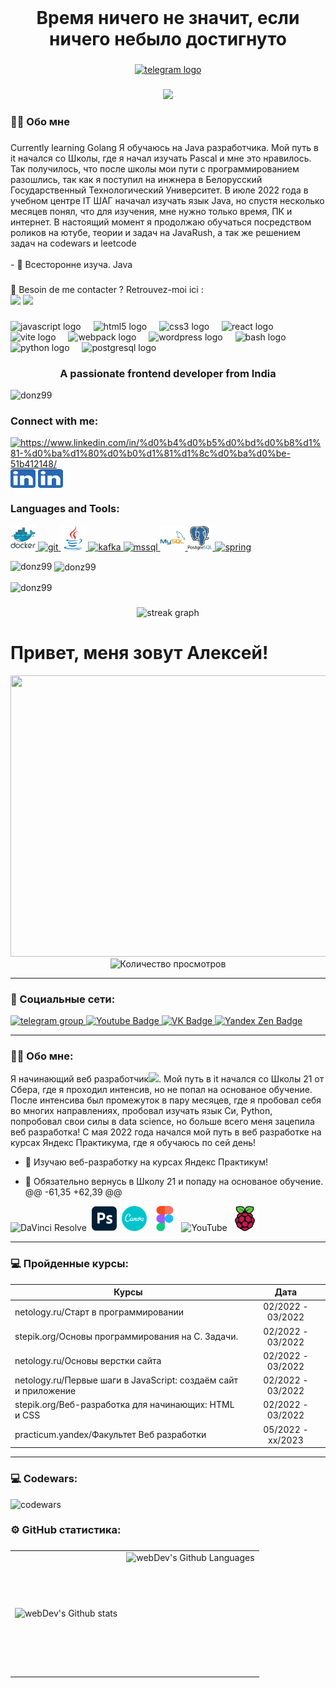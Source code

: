 <br clear="both">

###

<h1 align="center">Время ничего не значит, если ничего небыло достигнуто</h1>

###

<div align="center">
  <a href="https://t.me/DenisKk9" target="_blank">
    <img src="https://img.shields.io/static/v1?message=Telegram&logo=telegram&label=&color=2CA5E0&logoColor=white&labelColor=&style=for-the-badge" height="25" alt="telegram logo"  />
  </a>
</div>

###

<div align="center">
  <img src="https://visitor-badge.laobi.icu/badge?page_id=donz99&"  />
</div>

###

<h3 align="left">👩‍💻  Обо мне</h3>

###

<p align="left">Currently learning Golang      Я обучаюсь на Java разработчика. Мой путь в it начался со Школы, где я начал изучать Pascal и мне это нравилось. Так получилось, что после школы мои пути с программированием разошлись, так как я поступил на инжнера в Белорусский Государственный Технологический Университет. В июле 2022 года в учебном центре IT ШАГ начачал изучать язык Java, но спустя несколько месяцев понял, что для изучения, мне нужно только время, ПК и интернет. В настоящий момент я продолжаю обучаться посредством роликов на ютубе, теории и задач на JavaRush, а так же решением задач на codewars и leetcode<br><br>- 🔭 Всесторонне изуча. Java<br></p>

###

<p>
  📣 Besoin de me contacter ? Retrouvez-moi ici :<br/>
  <a href="mailto:denis.krasko93@gmail.com?subject=[GitHub]%20🔥%20Prise%20de%20contact&body=Bonjour%20Stan%2C%0A%0AJe%20viens%20vers%20toi%20aujourd%27hui%20apr%C3%A8s%20avoir%20vu%20ton%20profil%20GitHub%20pour%20..."><img src="https://img.shields.io/badge/e‑mail-D14836.svg?style=for-the-badge&logo=GMail&logoColor=white"/></a>
  <a href="https://www.linkedin.com/in/denis-krasko-51b412148"><img src="https://img.shields.io/badge/linkedin-0077B5.svg?style=for-the-badge&logo=linkedin&logoColor=white"/></a>
</p>

###

<div align="left">
  <img src="https://cdn.jsdelivr.net/gh/devicons/devicon/icons/javascript/javascript-original.svg" height="40" alt="javascript logo"  />
  <img width="12" />
  <img src="https://cdn.jsdelivr.net/gh/devicons/devicon/icons/html5/html5-original.svg" height="40" alt="html5 logo"  />
  <img width="12" />
  <img src="https://cdn.jsdelivr.net/gh/devicons/devicon/icons/css3/css3-original.svg" height="40" alt="css3 logo"  />
  <img width="12" />
  <img src="https://cdn.jsdelivr.net/gh/devicons/devicon/icons/react/react-original.svg" height="40" alt="react logo"  />
  <img width="12" />
  <img src="https://skillicons.dev/icons?i=vite" height="40" alt="vite logo"  />
  <img width="12" />
  <img src="https://cdn.simpleicons.org/webpack/8DD6F9" height="40" alt="webpack logo"  />
  <img width="12" />
  <img src="https://skillicons.dev/icons?i=wordpress" height="40" alt="wordpress logo"  />
  <img width="12" />
  <img src="https://cdn.simpleicons.org/gnubash/4EAA25" height="40" alt="bash logo"  />
  <img width="12" />
  <img src="https://skillicons.dev/icons?i=py" height="40" alt="python logo"  />
  <img width="12" />
  <img src="https://skillicons.dev/icons?i=postgres" height="40" alt="postgresql logo"  />
</div>

###
<h3 align="center">A passionate frontend developer from India</h3>

<p align="left"> <img src="https://komarev.com/ghpvc/?username=donz99&label=Profile%20views&color=0e75b6&style=flat" alt="donz99" /> </p>

<h3 align="left">Connect with me:</h3>
<p align="left">
<a href="https://linkedin.com/in/https://www.linkedin.com/in/%d0%b4%d0%b5%d0%bd%d0%b8%d1%81-%d0%ba%d1%80%d0%b0%d1%81%d1%8c%d0%ba%d0%be-51b412148/" target="blank"><img align="center" src="https://raw.githubusercontent.com/rahuldkjain/github-profile-readme-generator/master/src/images/icons/Social/linked-in-alt.svg" alt="https://www.linkedin.com/in/%d0%b4%d0%b5%d0%bd%d0%b8%d1%81-%d0%ba%d1%80%d0%b0%d1%81%d1%8c%d0%ba%d0%be-51b412148/" height="30" width="40" /></a>
<a href="https://linkedin.com/in/https://www.linkedin.com/in/%d0%b4%d0%b5%d0%bd%d0%b8%d1%81-%d0%ba%d1%80%d0%b0%d1%81%d1%8c%d0%ba%d0%be-51b412148/" target="blank"><img align="center" src="https://github.com/donz99/donz99/blob/main/svg/5296501_linkedin_network_linkedin%20logo_icon.png" alt="https://www.linkedin.com/in/%d0%b4%d0%b5%d0%bd%d0%b8%d1%81-%d0%ba%d1%80%d0%b0%d1%81%d1%8c%d0%ba%d0%be-51b412148/" height="30" width="40" /></a>
<a href="https://linkedin.com/in/https://www.linkedin.com/in/%d0%b4%d0%b5%d0%bd%d0%b8%d1%81-%d0%ba%d1%80%d0%b0%d1%81%d1%8c%d0%ba%d0%be-51b412148/" target="blank"><img align="center" src="https://github.com/donz99/donz99/blob/main/svg/5296501_linkedin_network_linkedin%20logo_icon.svg" alt="https://www.linkedin.com/in/%d0%b4%d0%b5%d0%bd%d0%b8%d1%81-%d0%ba%d1%80%d0%b0%d1%81%d1%8c%d0%ba%d0%be-51b412148/" height="30" width="40" /></a>
</p>

<h3 align="left">Languages and Tools:</h3>
<p align="left"> <a href="https://www.docker.com/" target="_blank" rel="noreferrer"> <img src="https://raw.githubusercontent.com/devicons/devicon/master/icons/docker/docker-original-wordmark.svg" alt="docker" width="40" height="40"/> </a> <a href="https://git-scm.com/" target="_blank" rel="noreferrer"> <img src="https://www.vectorlogo.zone/logos/git-scm/git-scm-icon.svg" alt="git" width="40" height="40"/> </a> <a href="https://www.java.com" target="_blank" rel="noreferrer"> <img src="https://raw.githubusercontent.com/devicons/devicon/master/icons/java/java-original.svg" alt="java" width="40" height="40"/> </a> <a href="https://kafka.apache.org/" target="_blank" rel="noreferrer"> <img src="https://www.vectorlogo.zone/logos/apache_kafka/apache_kafka-icon.svg" alt="kafka" width="40" height="40"/> </a> <a href="https://www.microsoft.com/en-us/sql-server" target="_blank" rel="noreferrer"> <img src="https://www.svgrepo.com/show/303229/microsoft-sql-server-logo.svg" alt="mssql" width="40" height="40"/> </a> <a href="https://www.mysql.com/" target="_blank" rel="noreferrer"> <img src="https://raw.githubusercontent.com/devicons/devicon/master/icons/mysql/mysql-original-wordmark.svg" alt="mysql" width="40" height="40"/> </a> <a href="https://www.postgresql.org" target="_blank" rel="noreferrer"> <img src="https://raw.githubusercontent.com/devicons/devicon/master/icons/postgresql/postgresql-original-wordmark.svg" alt="postgresql" width="40" height="40"/> </a> <a href="https://spring.io/" target="_blank" rel="noreferrer"> <img src="https://www.vectorlogo.zone/logos/springio/springio-icon.svg" alt="spring" width="40" height="40"/> </a> </p>

<p><img align="left" src="https://github-readme-stats.vercel.app/api/top-langs?username=donz99&show_icons=true&locale=en&layout=compact" alt="donz99" /></p>

<p>&nbsp;<img align="center" src="https://github-readme-stats.vercel.app/api?username=donz99&show_icons=true&locale=en" alt="donz99" /></p>

<p><img align="center" src="https://github-readme-streak-stats.herokuapp.com/?user=donz99&" alt="donz99" /></p>

###

<div align="center">
  <img src="https://streak-stats.demolab.com?user=filimonovalexey&locale=en&mode=daily&theme=dark&hide_border=false&border_radius=5&order=3" height="220" alt="streak graph"  />
</div>

###
# Привет, меня зовут Алексей!

<div id="header" align="center">
  <img src="https://images.unsplash.com/photo-1561736778-92e52a7769ef?ixlib=rb-1.2.1&ixid=MnwxMjA3fDB8MHxwaG90by1wYWdlfHx8fGVufDB8fHx8&auto=format&fit=crop&w=2070&q=80" width="846px" height="450px">
</div>
<!--<div id="header" align="center">
  <img src="https://media.giphy.com/media/jVAt83ieT49H6ja5Ty/giphy.gif" width="715px">
</div>-->
<div align="center">
  <img src="https://komarev.com/ghpvc/?username=your-github-FilimonovAlexey&style=flat-square&color=blue" alt="Количество просмотров"/>
</div>

---

### 🤝 Социальные сети:

  <div id="badges">
    <a href="https://t.me/tehnomaniak07" target="_blank">
      <img src="https://img.shields.io/badge/Telegram-blue?style=for-the-badge&logo=telegram&logoColor=white" alt="telegram group" />
    </a>
    <a href="https://www.youtube.com/channel/UCbORpXVw1JNc0JYFSUqLWXA" target="_blank">
      <img src="https://img.shields.io/badge/YouTube-red?style=for-the-badge&logo=youtube&logoColor=white" alt="Youtube Badge"/>
    </a>
    <a href="https://vk.com/f1ll_zzz" target="_blank">
      <img src="https://img.shields.io/badge/vk-blue?logo=vk&logoColor=white&style=for-the-badge" alt="VK Badge"/>
    </a>
    <a href="https://zen.yandex.ru/id/603e522b3c020230bb223e5e" target="_blank">
      <img src="https://img.shields.io/badge/zen-red?logo=zen.yandex&logoColor=white&style=for-the-badge" alt="Yandex Zen Badge"/>
    </a>
  </div>

---

### :man_technologist: Обо мне:

Я начинающий веб разработчик<img src="https://media.giphy.com/media/WUlplcMpOCEmTGBtBW/giphy.gif" width="30px">. Мой путь в it начался со Школы 21 от Сбера, где я проходил интенсив, но не попал на основаное обучение. После интенсива был промежуток в пару месяцев, где я пробовал себя во многих направлениях, пробовал изучать язык Си, Python, попробовал свои силы в data science, но больше всего меня зацепила веб разработка! С мая 2022 года начался мой путь в веб разработке на курсах Яндекс Практикума, где я обучаюсь по сей день!

- :telescope: Изучаю веб-разработку на курсах Яндекс Практикум!

- :seedling: Обязательно вернусь в Школу 21 и попаду на основаное обучение.
@@ -61,35 +62,39 @@
<div>
  <img src="https://upload.wikimedia.org/wikipedia/commons/9/90/DaVinci_Resolve_17_logo.svg" title="DaVinci Resolve" alt="DaVinci Resolve" width="40" height="40"/>&nbsp;
  <img src="https://github.com/devicons/devicon/blob/master/icons/photoshop/photoshop-plain.svg" title="photoshop" alt="photoshop" width="40" height="40"/>&nbsp;
  <img src="https://github.com/devicons/devicon/blob/master/icons/canva/canva-original.svg" title="canva" alt="canva" width="40" height="40"/>&nbsp;
  <img src="https://github.com/devicons/devicon/blob/master/icons/figma/figma-original.svg" title="figma" alt="figma" width="40" height="40"/>&nbsp;
  <img src="https://upload.wikimedia.org/wikipedia/commons/9/9e/YouTube_Logo_%282013-2017%29.svg" title="YouTube" alt="YouTube" width="40" height="40"/>&nbsp;
  <img src="https://github.com/devicons/devicon/blob/master/icons/raspberrypi/raspberrypi-original.svg" title="raspberrypi" alt="raspberrypi" width="40" height="40"/>&nbsp;
</div>

---

### 💻 Пройденные курсы:

| Курсы                                                           | Дата              |
| ----------------------------------------------------------------| :---------------: |
| netology.ru/Старт в программировании                            | 02/2022 - 03/2022 |
| stepik.org/Основы программирования на C. Задачи.                | 02/2022 - 03/2022 |
| netology.ru/Основы верстки сайта                                | 02/2022 - 03/2022 |
| netology.ru/Первые шаги в JavaScript: создаём сайт и приложение | 02/2022 - 03/2022 |
| stepik.org/Веб-разработка для начинающих: HTML и CSS            | 02/2022 - 03/2022 |
| practicum.yandex/Факультет Веб разработки                       | 05/2022 - xx/2023 |

---

### 💻 Codewars:

![codewars](https://www.codewars.com/users/FilimonovAlexey/badges/large)

### ⚙️ GitHub статистика:

<table>
  <tr>
    <td>
      <img align="left" src="http://github-readme-streak-stats.herokuapp.com?user=FilimonovAlexey&theme=dark&background=000000" alt="webDev's Github stats" />
    </td>
    <td>
      <img height="195px" align="right" alt="webDev's Github Languages" src="https://github-readme-stats.vercel.app/api/top-langs/?username=FilimonovAlexey&layout=compact&theme=vision-friendly-dark" />
    </td>
  </tr>


###
